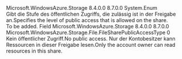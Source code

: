 <Type Name="FileSharePublicAccessType" FullName="Microsoft.WindowsAzure.Storage.File.FileSharePublicAccessType">
  <TypeSignature Language="C#" Value="public enum FileSharePublicAccessType" />
  <TypeSignature Language="ILAsm" Value=".class public auto ansi sealed FileSharePublicAccessType extends System.Enum" />
  <TypeSignature Language="DocId" Value="T:Microsoft.WindowsAzure.Storage.File.FileSharePublicAccessType" />
  <TypeSignature Language="VB.NET" Value="Public Enum FileSharePublicAccessType" />
  <TypeSignature Language="F#" Value="type FileSharePublicAccessType = " />
  <AssemblyInfo>
    <AssemblyName>Microsoft.WindowsAzure.Storage</AssemblyName>
    <AssemblyVersion>8.4.0.0</AssemblyVersion>
    <AssemblyVersion>8.7.0.0</AssemblyVersion>
  </AssemblyInfo>
  <Base>
    <BaseTypeName>System.Enum</BaseTypeName>
  </Base>
  <Docs>
    <summary>
            <span data-ttu-id="cf417-101">Gibt die Stufe des öffentlichen Zugriffs, die zulässig ist in der Freigabe an.</span><span class="sxs-lookup"><span data-stu-id="cf417-101">Specifies the level of public access that is allowed on the share.</span></span>
            </summary>
    <remarks>To be added.</remarks>
  </Docs>
  <Members>
    <Member MemberName="Off">
      <MemberSignature Language="C#" Value="Off" />
      <MemberSignature Language="ILAsm" Value=".field public static literal valuetype Microsoft.WindowsAzure.Storage.File.FileSharePublicAccessType Off = int32(0)" />
      <MemberSignature Language="DocId" Value="F:Microsoft.WindowsAzure.Storage.File.FileSharePublicAccessType.Off" />
      <MemberSignature Language="VB.NET" Value="Off" />
      <MemberSignature Language="F#" Value="Off = 0" Usage="Microsoft.WindowsAzure.Storage.File.FileSharePublicAccessType.Off" />
      <MemberType>Field</MemberType>
      <AssemblyInfo>
        <AssemblyName>Microsoft.WindowsAzure.Storage</AssemblyName>
        <AssemblyVersion>8.4.0.0</AssemblyVersion>
        <AssemblyVersion>8.7.0.0</AssemblyVersion>
      </AssemblyInfo>
      <ReturnValue>
        <ReturnType>Microsoft.WindowsAzure.Storage.File.FileSharePublicAccessType</ReturnType>
      </ReturnValue>
      <MemberValue>0</MemberValue>
      <Docs>
        <summary>
            <span data-ttu-id="cf417-102">Kein öffentlicher Zugriff.</span><span class="sxs-lookup"><span data-stu-id="cf417-102">No public access.</span></span> <span data-ttu-id="cf417-103">Nur der Kontobesitzer kann Ressourcen in dieser Freigabe lesen.</span><span class="sxs-lookup"><span data-stu-id="cf417-103">Only the account owner can read resources in this share.</span></span>
            </summary>
      </Docs>
    </Member>
  </Members>
</Type>